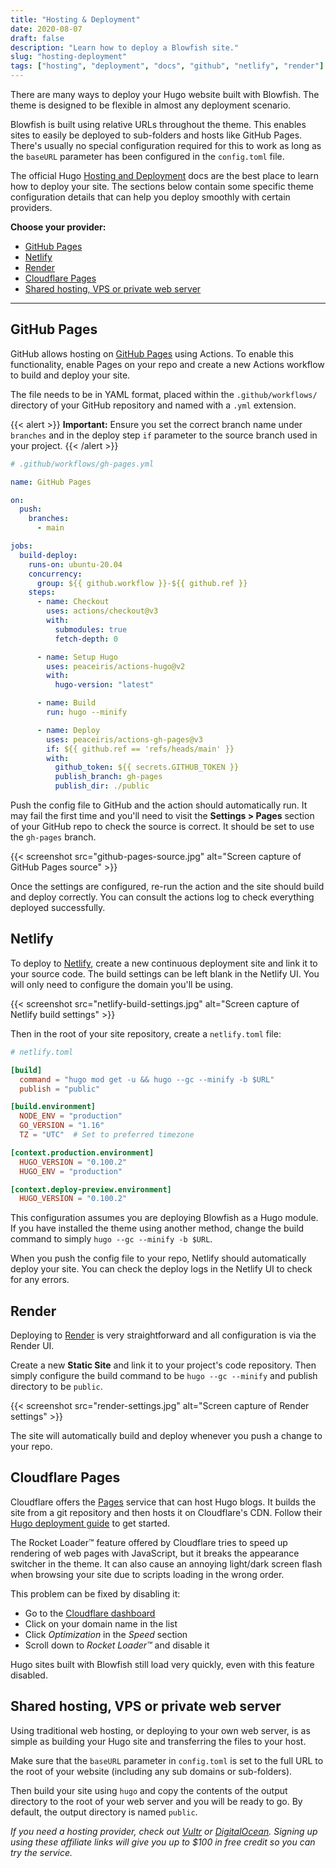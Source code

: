```yaml
---
title: "Hosting & Deployment"
date: 2020-08-07
draft: false
description: "Learn how to deploy a Blowfish site."
slug: "hosting-deployment"
tags: ["hosting", "deployment", "docs", "github", "netlify", "render"]
---
```


There are many ways to deploy your Hugo website built with Blowfish. The theme is designed to be flexible in almost any deployment scenario.

Blowfish is built using relative URLs throughout the theme. This enables sites to easily be deployed to sub-folders and hosts like GitHub Pages. There's usually no special configuration required for this to work as long as the `baseURL` parameter has been configured in the `config.toml` file.

The official Hugo [Hosting and Deployment](https://gohugo.io/hosting-and-deployment/) docs are the best place to learn how to deploy your site. The sections below contain some specific theme configuration details that can help you deploy smoothly with certain providers.

**Choose your provider:**

- [GitHub Pages](#github-pages)
- [Netlify](#netlify)
- [Render](#render)
- [Cloudflare Pages](#cloudflare-pages)
- [Shared hosting, VPS or private web server](#shared-hosting-vps-or-private-web-server)

---

## GitHub Pages

GitHub allows hosting on [GitHub Pages](https://docs.github.com/en/pages/getting-started-with-github-pages/about-github-pages) using Actions. To enable this functionality, enable Pages on your repo and create a new Actions workflow to build and deploy your site.

The file needs to be in YAML format, placed within the `.github/workflows/` directory of your GitHub repository and named with a `.yml` extension.

{{< alert >}}
**Important:** Ensure you set the correct branch name under `branches` and in the deploy step `if` parameter to the source branch used in your project.
{{< /alert >}}

```yaml
# .github/workflows/gh-pages.yml

name: GitHub Pages

on:
  push:
    branches:
      - main

jobs:
  build-deploy:
    runs-on: ubuntu-20.04
    concurrency:
      group: ${{ github.workflow }}-${{ github.ref }}
    steps:
      - name: Checkout
        uses: actions/checkout@v3
        with:
          submodules: true
          fetch-depth: 0

      - name: Setup Hugo
        uses: peaceiris/actions-hugo@v2
        with:
          hugo-version: "latest"

      - name: Build
        run: hugo --minify

      - name: Deploy
        uses: peaceiris/actions-gh-pages@v3
        if: ${{ github.ref == 'refs/heads/main' }}
        with:
          github_token: ${{ secrets.GITHUB_TOKEN }}
          publish_branch: gh-pages
          publish_dir: ./public
```

Push the config file to GitHub and the action should automatically run. It may fail the first time and you'll need to visit the **Settings > Pages** section of your GitHub repo to check the source is correct. It should be set to use the `gh-pages` branch.

{{< screenshot src="github-pages-source.jpg" alt="Screen capture of GitHub Pages source" >}}

Once the settings are configured, re-run the action and the site should build and deploy correctly. You can consult the actions log to check everything deployed successfully.

## Netlify

To deploy to [Netlify](https://www.netlify.com), create a new continuous deployment site and link it to your source code. The build settings can be left blank in the Netlify UI. You will only need to configure the domain you'll be using.

{{< screenshot src="netlify-build-settings.jpg" alt="Screen capture of Netlify build settings" >}}

Then in the root of your site repository, create a `netlify.toml` file:

```toml
# netlify.toml

[build]
  command = "hugo mod get -u && hugo --gc --minify -b $URL"
  publish = "public"

[build.environment]
  NODE_ENV = "production"
  GO_VERSION = "1.16"
  TZ = "UTC"  # Set to preferred timezone

[context.production.environment]
  HUGO_VERSION = "0.100.2"
  HUGO_ENV = "production"

[context.deploy-preview.environment]
  HUGO_VERSION = "0.100.2"
```

This configuration assumes you are deploying Blowfish as a Hugo module. If you have installed the theme using another method, change the build command to simply `hugo --gc --minify -b $URL`.

When you push the config file to your repo, Netlify should automatically deploy your site. You can check the deploy logs in the Netlify UI to check for any errors.

## Render

Deploying to [Render](https://render.com) is very straightforward and all configuration is via the Render UI.

Create a new **Static Site** and link it to your project's code repository. Then simply configure the build command to be `hugo --gc --minify` and publish directory to be `public`.

{{< screenshot src="render-settings.jpg" alt="Screen capture of Render settings" >}}

The site will automatically build and deploy whenever you push a change to your repo.

## Cloudflare Pages

Cloudflare offers the [Pages](https://pages.cloudflare.com/) service that can host Hugo blogs. It builds the site from a git repository and then hosts it on Cloudflare's CDN. Follow their [Hugo deployment guide](https://developers.cloudflare.com/pages/framework-guides/deploy-a-hugo-site) to get started.

The Rocket Loader™ feature offered by Cloudflare tries to speed up rendering of web pages with JavaScript, but it breaks the appearance switcher in the theme. It can also cause an annoying light/dark screen flash when browsing your site due to scripts loading in the wrong order.

This problem can be fixed by disabling it:

- Go to the [Cloudflare dashboard](https://dash.cloudflare.com)
- Click on your domain name in the list
- Click _Optimization_ in the _Speed_ section
- Scroll down to _Rocket Loader™_ and disable it

Hugo sites built with Blowfish still load very quickly, even with this feature disabled.

## Shared hosting, VPS or private web server

Using traditional web hosting, or deploying to your own web server, is as simple as building your Hugo site and transferring the files to your host.

Make sure that the `baseURL` parameter in `config.toml` is set to the full URL to the root of your website (including any sub domains or sub-folders).

Then build your site using `hugo` and copy the contents of the output directory to the root of your web server and you will be ready to go. By default, the output directory is named `public`.

_If you need a hosting provider, check out [Vultr](https://www.vultr.com/?ref=8957394-8H) or [DigitalOcean](https://m.do.co/c/36841235e565). Signing up using these affiliate links will give you up to $100 in free credit so you can try the service._
